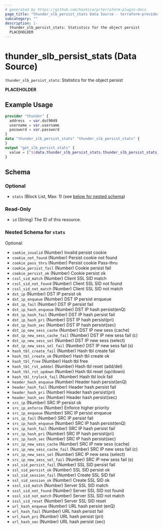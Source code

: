 ```yaml
---
# generated by https://github.com/hashicorp/terraform-plugin-docs
page_title: "thunder_slb_persist_stats Data Source - terraform-provider-thunder"
subcategory: ""
description: |-
  thunder_slb_persist_stats: Statistics for the object persist
  PLACEHOLDER
---
```


# thunder_slb_persist_stats (Data Source)

`thunder_slb_persist_stats`: Statistics for the object persist

__PLACEHOLDER__

## Example Usage

```terraform
provider "thunder" {
  address  = var.dut9049
  username = var.username
  password = var.password
}
data "thunder_slb_persist_stats" "thunder_slb_persist_stats" {
}
output "get_slb_persist_stats" {
  value = ["${data.thunder_slb_persist_stats.thunder_slb_persist_stats}"]
}
```

<!-- schema generated by tfplugindocs -->
## Schema

### Optional

- `stats` (Block List, Max: 1) (see [below for nested schema](#nestedblock--stats))

### Read-Only

- `id` (String) The ID of this resource.

<a id="nestedblock--stats"></a>
### Nested Schema for `stats`

Optional:

- `cookie_invalid` (Number) Invalid persist cookie
- `cookie_not_found` (Number) Persist cookie not found
- `cookie_pass_thru` (Number) Persist cookie Pass-thru
- `cookie_persist_fail` (Number) Cookie persist fail
- `cookie_persist_ok` (Number) Cookie persist ok
- `cssl_sid_match` (Number) Client SSL SID match
- `cssl_sid_not_found` (Number) Client SSL SID not found
- `cssl_sid_not_match` (Number) Client SSL SID not match
- `dst_ip` (Number) DST IP persist ok
- `dst_ip_enqueue` (Number) DST IP persist enqueue
- `dst_ip_fail` (Number) DST IP persist fail
- `dst_ip_hash_enqueue` (Number) DST IP hash persist(enQ)
- `dst_ip_hash_fail` (Number) DST IP hash persist fail
- `dst_ip_hash_pri` (Number) DST IP hash persist(pri)
- `dst_ip_hash_sec` (Number) DST IP hash persist(sec)
- `dst_ip_new_sess_cache` (Number) DST IP new sess (cache)
- `dst_ip_new_sess_cache_fail` (Number) DST IP new sess fail (c)
- `dst_ip_new_sess_sel` (Number) DST IP new sess (select)
- `dst_ip_new_sess_sel_fail` (Number) DST IP new sess fail (s)
- `hash_tbl_create_fail` (Number) Hash tbl create fail
- `hash_tbl_create_ok` (Number) Hash tbl create ok
- `hash_tbl_free` (Number) Hash tbl free
- `hash_tbl_rst_adddel` (Number) Hash tbl reset (add/del)
- `hash_tbl_rst_updown` (Number) Hash tbl reset (up/down)
- `hash_tbl_trylock_fail` (Number) Hash tbl lock fail
- `header_hash_enqueue` (Number) Header hash persist(enQ)
- `header_hash_fail` (Number) Header hash persist fail
- `header_hash_pri` (Number) Header hash persist(pri)
- `header_hash_sec` (Number) Header hash persist(sec)
- `src_ip` (Number) SRC IP persist ok
- `src_ip_enforce` (Number) Enforce higher priority
- `src_ip_enqueue` (Number) SRC IP persist enqueue
- `src_ip_fail` (Number) SRC IP persist fail
- `src_ip_hash_enqueue` (Number) SRC IP hash persist(enQ)
- `src_ip_hash_fail` (Number) SRC IP hash persist fail
- `src_ip_hash_pri` (Number) SRC IP hash persist(pri)
- `src_ip_hash_sec` (Number) SRC IP hash persist(sec)
- `src_ip_new_sess_cache` (Number) SRC IP new sess (cache)
- `src_ip_new_sess_cache_fail` (Number) SRC IP new sess fail (c)
- `src_ip_new_sess_sel` (Number) SRC IP new sess (select)
- `src_ip_new_sess_sel_fail` (Number) SRC IP new sess fail (s)
- `ssl_sid_persist_fail` (Number) SSL SID persist fail
- `ssl_sid_persist_ok` (Number) SSL SID persist ok
- `ssl_sid_session_fail` (Number) Create SSL SID fail
- `ssl_sid_session_ok` (Number) Create SSL SID ok
- `sssl_sid_match` (Number) Server SSL SID match
- `sssl_sid_not_found` (Number) Server SSL SID not found
- `sssl_sid_not_match` (Number) Server SSL SID not match
- `sssl_sid_reset` (Number) Server SSL SID reset
- `url_hash_enqueue` (Number) URL hash persist (enQ)
- `url_hash_fail` (Number) URL hash persist fail
- `url_hash_pri` (Number) URL hash persist (pri)
- `url_hash_sec` (Number) URL hash persist (sec)


